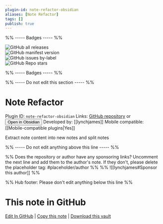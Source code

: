 ```yaml
---
plugin-id: note-refactor-obsidian
aliases: [Note Refactor]
tags: []
publish: true
---
```


%% ----- Badges ----- %%

![GitHub all releases](https://img.shields.io/github/downloads/lynchjames/note-refactor-obsidian/total?color=573E7A&logo=github&style=for-the-badge)  
![GitHub manifest version](https://img.shields.io/github/manifest-json/v/lynchjames/note-refactor-obsidian?color=573E7A&logo=github&style=for-the-badge)  
![GitHub issues by-label](https://img.shields.io/github/issues/lynchjames/note-refactor-obsidian/help%20wanted?color=573E7A&logo=github&style=for-the-badge)  
![GitHub Repo stars](https://img.shields.io/github/stars/lynchjames/note-refactor-obsidian?color=573E7A&logo=github&style=for-the-badge)

%% ----- Badges ----- %%

%% ----- Do not edit this section ----- %%

# Note Refactor

Plugin ID: `note-refactor-obsidian`
Links: [GitHub repository](https://github.com/lynchjames/note-refactor-obsidian) or [<button id=HH>Open in Obsidian</button>](obsidian://show-plugin?id=note-refactor-obsidian)
Developed by: [[lynchjames]]
Mobile compatible: [[Mobile-compatible plugins|Yes]]

Extract note content into new notes and split notes

%% ----- Do not edit anything above this line ----- %%

%% Does the repository or author have any sponsoring links? Uncomment the next line and add them to the author's note. If they don't, please delete the placeholder tag: #placeholder/author %%
%% ![[lynchjames#Sponsor this author]] %%

%% Hub footer: Please don't edit anything below this line %%

# This note in GitHub

<span class="git-footer">[Edit In GitHub](https://github.dev/obsidian-community/obsidian-hub/blob/main/02%20-%20Community%20Expansions/02.05%20All%20Community%20Expansions/Plugins/note-refactor-obsidian.md "git-hub-edit-note") | [Copy this note](https://raw.githubusercontent.com/obsidian-community/obsidian-hub/main/02%20-%20Community%20Expansions/02.05%20All%20Community%20Expansions/Plugins/note-refactor-obsidian.md "git-hub-copy-note") | [Download this vault](https://github.com/obsidian-community/obsidian-hub/archive/refs/heads/main.zip "git-hub-download-vault") </span>
